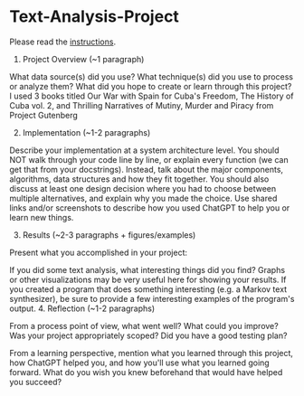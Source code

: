 # Text-Analysis-Project
 
Please read the [instructions](instructions.md).

1. Project Overview (~1 paragraph)

What data source(s) did you use? What technique(s) did you use to process or analyze them? What did you hope to create or learn through this project?
I used 3 books titled Our War with Spain for Cuba's Freedom, The History of Cuba vol. 2, and Thrilling Narratives of Mutiny, Murder and Piracy from Project Gutenberg

2. Implementation (~1-2 paragraphs)

Describe your implementation at a system architecture level. You should NOT walk through your code line by line, or explain every function (we can get that from your docstrings). Instead, talk about the major components, algorithms, data structures and how they fit together. You should also discuss at least one design decision where you had to choose between multiple alternatives, and explain why you made the choice. Use shared links and/or screenshots to describe how you used ChatGPT to help you or learn new things.

3. Results (~2-3 paragraphs + figures/examples)

Present what you accomplished in your project:

If you did some text analysis, what interesting things did you find? Graphs or other visualizations may be very useful here for showing your results.
If you created a program that does something interesting (e.g. a Markov text synthesizer), be sure to provide a few interesting examples of the program's output.
4. Reflection (~1-2 paragraphs)

From a process point of view, what went well? What could you improve? Was your project appropriately scoped? Did you have a good testing plan?

From a learning perspective, mention what you learned through this project, how ChatGPT helped you, and how you'll use what you learned going forward. What do you wish you knew beforehand that would have helped you succeed?

